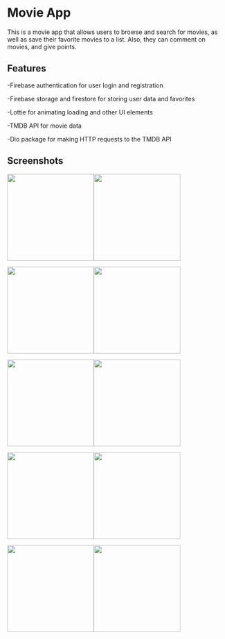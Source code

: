 # Movie App

This is a movie app that allows users to browse and search for movies, as well as save their favorite movies to a list. Also, they can comment on movies, and give points.

## Features

-Firebase authentication for user login and registration  

-Firebase storage and firestore for storing user data and favorites  

-Lottie for animating loading and other UI elements 

-TMDB API for movie data 

-Dio package for making HTTP requests to the TMDB API  


## Screenshots




<img src="https://user-images.githubusercontent.com/113512628/206766674-be19490a-5316-4d6b-adee-bdbbb4d3727c.png" width="200" style="display: inline-block;"><img src="https://user-images.githubusercontent.com/113512628/206766892-e7f6190d-7150-49ff-acf8-efc34d33b182.png" width="200" style="display: inline-block;">


<img src="https://user-images.githubusercontent.com/113512628/206766905-eb48421f-b6eb-4c91-af68-4ee94378276c.png" width="200" style="display: inline-block;"><img src="https://user-images.githubusercontent.com/113512628/206766928-0a2519b3-7834-49fd-b47d-db90133d3cb8.png" width="200" style="display: inline-block;">


<img src="https://user-images.githubusercontent.com/113512628/206766941-f51d734d-8fb7-4a19-ba9c-f095b52dab1f.png" width="200" style="display: inline-block;"><img src="https://user-images.githubusercontent.com/113512628/206767041-417cbf5d-865c-41a3-a97b-d149a4987dbc.png" width="200" style="display: inline-block;">


<img src="https://user-images.githubusercontent.com/113512628/206767064-961f7066-2028-427e-b0fe-b71c3ed47dc9.png" width="200" style="display: inline-block;"><img src="https://user-images.githubusercontent.com/113512628/206767089-fd6de4dd-2210-48f7-a5f2-ed1208752366.png" width="200" style="display: inline-block;">


<img src="https://user-images.githubusercontent.com/113512628/206767140-24259db0-fcc9-4395-ab87-a5bcff34f7ea.png" width="200" style="display: inline-block;"><img src="https://user-images.githubusercontent.com/113512628/206767182-e5925439-e916-41f9-8401-d3400ff50c3c.png" width="200" style="display: inline-block;">









